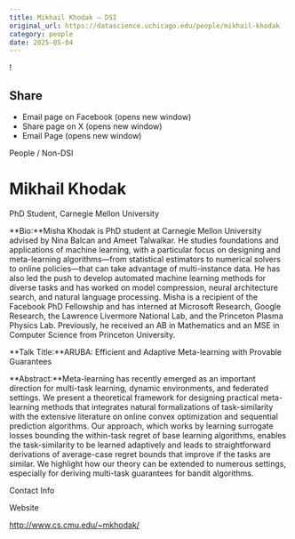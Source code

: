 ```yaml
---
title: Mikhail Khodak – DSI
original_url: https://datascience.uchicago.edu/people/mikhail-khodak
category: people
date: 2025-05-04
---
```


<!-- Table-like structure detected -->

!

## Share

* Email page on Facebook (opens new window)
* Share page on X (opens new window)
* Email Page (opens new window)

<!-- Table-like structure detected -->

People / Non-DSI

# Mikhail Khodak

PhD Student, Carnegie Mellon University

**Bio:**Misha Khodak is PhD student at Carnegie Mellon University advised by Nina Balcan and Ameet Talwalkar. He studies foundations and applications of machine learning, with a particular focus on designing and meta-learning algorithms—from statistical estimators to numerical solvers to online policies—that can take advantage of multi-instance data. He has also led the push to develop automated machine learning methods for diverse tasks and has worked on model compression, neural architecture search, and natural language processing. Misha is a recipient of the Facebook PhD Fellowship and has interned at Microsoft Research, Google Research, the Lawrence Livermore National Lab, and the Princeton Plasma Physics Lab. Previously, he received an AB in Mathematics and an MSE in Computer Science from Princeton University.

**Talk Title:**ARUBA: Efficient and Adaptive Meta-learning with Provable Guarantees

**Abstract:**Meta-learning has recently emerged as an important direction for multi-task learning, dynamic environments, and federated settings. We present a theoretical framework for designing practical meta-learning methods that integrates natural formalizations of task-similarity with the extensive literature on online convex optimization and sequential prediction algorithms. Our approach, which works by learning surrogate losses bounding the within-task regret of base learning algorithms, enables the task-similarity to be learned adaptively and leads to straightforward derivations of average-case regret bounds that improve if the tasks are similar. We highlight how our theory can be extended to numerous settings, especially for deriving multi-task guarantees for bandit algorithms.

Contact Info

Website

<http://www.cs.cmu.edu/~mkhodak/>